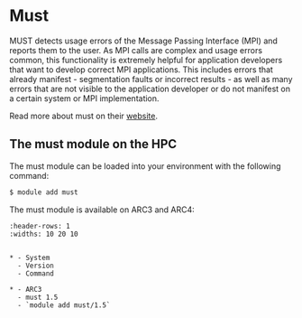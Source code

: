# Must

MUST detects usage errors of the Message Passing Interface (MPI) and reports them to the user. As MPI calls are complex and usage errors common, this functionality is extremely helpful for application developers that want to develop correct MPI applications. This includes errors that already manifest - segmentation faults or incorrect results - as well as many errors that are not visible to the application developer or do not manifest on a certain system or MPI implementation.

Read more about must on their [website](https://www.i12.rwth-aachen.de/go/id/nrbe).



## The must module on the HPC

The must module can be loaded into your environment with the following command:

```bash
$ module add must
```

The must module is available on ARC3 and ARC4:

```{list-table}
:header-rows: 1
:widths: 10 20 10


* - System
  - Version
  - Command

* - ARC3
  - must 1.5
  - `module add must/1.5`

```